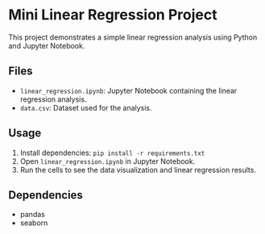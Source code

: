 # Mini Linear Regression Project

This project demonstrates a simple linear regression analysis using Python and Jupyter Notebook.

## Files

- `linear_regression.ipynb`: Jupyter Notebook containing the linear regression analysis.
- `data.csv`: Dataset used for the analysis.

## Usage

1. Install dependencies: `pip install -r requirements.txt`
2. Open `linear_regression.ipynb` in Jupyter Notebook.
3. Run the cells to see the data visualization and linear regression results.

## Dependencies

- pandas
- seaborn